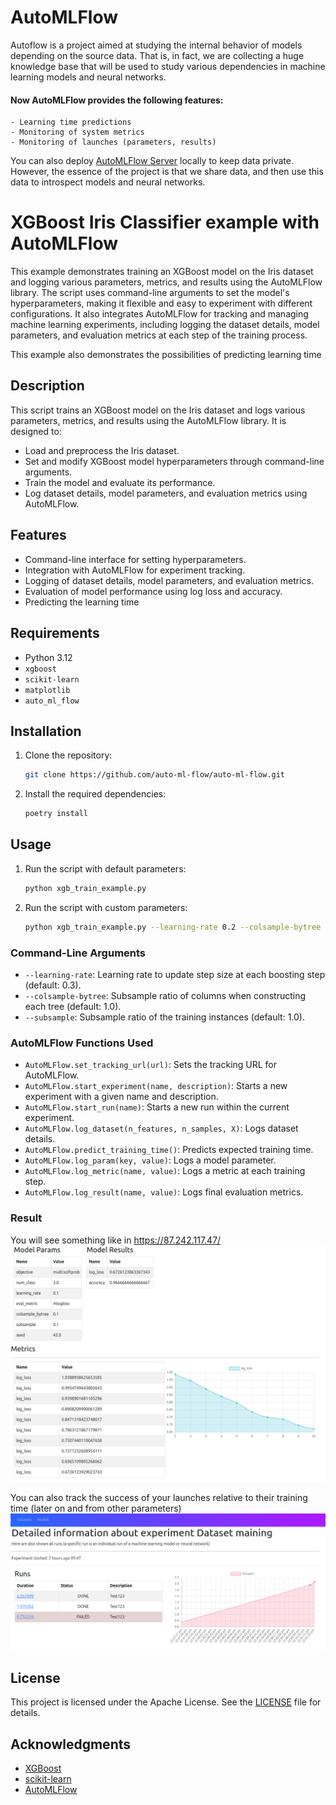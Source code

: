 # AutoMLFlow

Autoflow is a project aimed at studying the internal behavior of models depending on the source data. That is, in fact, we are collecting a huge knowledge base that will be used to study various dependencies in machine learning models and neural networks.  

#### Now AutoMLFlow provides the following features:  
    - Learning time predictions  
    - Monitoring of system metrics  
    - Monitoring of launches (parameters, results)  

You can also deploy [AutoMLFlow Server](https://github.com/auto-ml-flow/server) locally to keep data private. However, the essence of the project is that we share data, and then use this data to introspect models and neural networks.

# XGBoost Iris Classifier example with AutoMLFlow

This example demonstrates training an XGBoost model on the Iris dataset and logging various parameters, metrics, and results using the AutoMLFlow library. The script uses command-line arguments to set the model's hyperparameters, making it flexible and easy to experiment with different configurations. It also integrates AutoMLFlow for tracking and managing machine learning experiments, including logging the dataset details, model parameters, and evaluation metrics at each step of the training process.

This example also demonstrates the possibilities of predicting learning time

## Description

This script trains an XGBoost model on the Iris dataset and logs various parameters, metrics, and results using the AutoMLFlow library. It is designed to:

- Load and preprocess the Iris dataset.
- Set and modify XGBoost model hyperparameters through command-line arguments.
- Train the model and evaluate its performance.
- Log dataset details, model parameters, and evaluation metrics using AutoMLFlow.

## Features

- Command-line interface for setting hyperparameters.
- Integration with AutoMLFlow for experiment tracking.
- Logging of dataset details, model parameters, and evaluation metrics.
- Evaluation of model performance using log loss and accuracy.
- Predicting the learning time

## Requirements

- Python 3.12
- `xgboost`
- `scikit-learn`
- `matplotlib`
- `auto_ml_flow`

## Installation

1. Clone the repository:
    ```bash
    git clone https://github.com/auto-ml-flow/auto-ml-flow.git
    ```

2. Install the required dependencies:
    ```bash
    poetry install
    ```

## Usage

1. Run the script with default parameters:
    ```bash
    python xgb_train_example.py
    ```

2. Run the script with custom parameters:
    ```bash
    python xgb_train_example.py --learning-rate 0.2 --colsample-bytree 0.8 --subsample 0.8
    ```

### Command-Line Arguments

- `--learning-rate`: Learning rate to update step size at each boosting step (default: 0.3).
- `--colsample-bytree`: Subsample ratio of columns when constructing each tree (default: 1.0).
- `--subsample`: Subsample ratio of the training instances (default: 1.0).

### AutoMLFlow Functions Used

- `AutoMLFlow.set_tracking_url(url)`: Sets the tracking URL for AutoMLFlow.
- `AutoMLFlow.start_experiment(name, description)`: Starts a new experiment with a given name and description.
- `AutoMLFlow.start_run(name)`: Starts a new run within the current experiment.
- `AutoMLFlow.log_dataset(n_features, n_samples, X)`: Logs dataset details.
- `AutoMLFlow.predict_training_time()`: Predicts expected training time.
- `AutoMLFlow.log_param(key, value)`: Logs a model parameter.
- `AutoMLFlow.log_metric(name, value)`: Logs a metric at each training step.
- `AutoMLFlow.log_result(name, value)`: Logs final evaluation metrics.  

### Result
You will see something like in https://87.242.117.47/
![Your run should looks like this](imgs/run.png "Your run name")  

You can also track the success of your launches relative to their training time (later on and from other parameters)
![Runs in experiment](imgs/runs.png "Experiment runs")  

## License

This project is licensed under the Apache License. See the [LICENSE](LICENSE) file for details.

## Acknowledgments

- [XGBoost](https://github.com/dmlc/xgboost)
- [scikit-learn](https://scikit-learn.org/)
- [AutoMLFlow](https://github.com/auto-ml-flow/auto-ml-flow)
